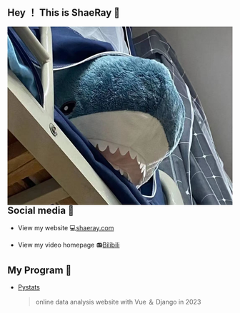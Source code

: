 ## Hey ！ This is ShaeRay 👋

<img src="./assets/sharkiee.jpg" align = "right" width=100% height="400"/>

## Social media 📱

- View my website 💻[shaeray.com](www.shaeray.com)

- View my video homepage 📻️[Bilibili](https://space.bilibili.com/15015927?spm_id_from=333.1007.0.0)

## My Program 🧩

- [Pystats](https://github.com/ShaeRay/pystats)

  > online data analysis website with Vue ＆ Django in 2023

